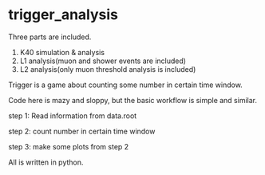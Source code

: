 # trigger_analysis
Three parts are included. 
1. K40 simulation & analysis
2. L1 analysis(muon and shower events are included)
3. L2 analysis(only muon threshold analysis is included)

Trigger is a game about counting some number in certain time window.

Code here is mazy and sloppy, but the basic workflow is simple and similar. 

step 1: Read information from data.root

step 2: count number in certain time window

step 3: make some plots from step 2

All is written in python.
